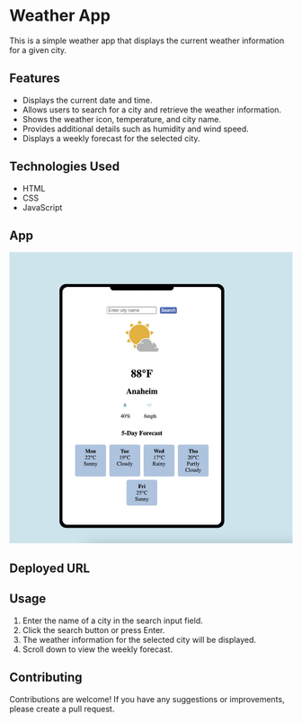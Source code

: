# Weather App

This is a simple weather app that displays the current weather information for a given city.

## Features

- Displays the current date and time.
- Allows users to search for a city and retrieve the weather information.
- Shows the weather icon, temperature, and city name.
- Provides additional details such as humidity and wind speed.
- Displays a weekly forecast for the selected city.

## Technologies Used

- HTML
- CSS
- JavaScript


## App

![Alt text](<Images/Screenshot 2023-08-14 at 10.37.51 AM.png>)

## Deployed URL





## Usage

1. Enter the name of a city in the search input field.
2. Click the search button or press Enter.
3. The weather information for the selected city will be displayed.
4. Scroll down to view the weekly forecast.

## Contributing

Contributions are welcome! If you have any suggestions or improvements, please create a pull request.